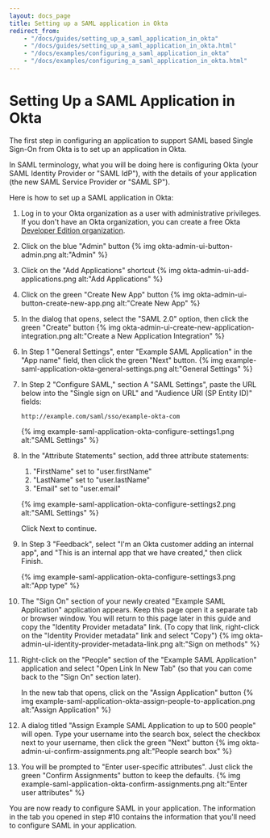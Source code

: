 ```yaml
---
layout: docs_page
title: Setting up a SAML application in Okta
redirect_from:
    - "/docs/guides/setting_up_a_saml_application_in_okta"
    - "/docs/guides/setting_up_a_saml_application_in_okta.html"
    - "/docs/examples/configuring_a_saml_application_in_okta"
    - "/docs/examples/configuring_a_saml_application_in_okta.html"
---
```


# Setting Up a SAML Application in Okta

The first step in configuring an application to support SAML based Single Sign-On from Okta is to set up an application in Okta.

In SAML terminology, what you will be doing here is configuring Okta (your
SAML Identity Provider or "SAML IdP"), with the details of your application
(the new SAML Service Provider or "SAML SP").

Here is how to set up a SAML application in Okta:

 1.  Log in to your Okta organization as a user with administrative
    privileges. If you don't have an Okta organization, you can create a free Okta
    <a href="https://developer.okta.com/signup/" target="_blank">Developer Edition organization</a>.

 2.  Click on the blue "Admin" button
    {% img okta-admin-ui-button-admin.png alt:"Admin" %}

 3.  Click on the "Add Applications" shortcut
    {% img okta-admin-ui-add-applications.png alt:"Add Applications" %}

 4.  Click on the green "Create New App" button
    {% img okta-admin-ui-button-create-new-app.png alt:"Create New App" %}

 5.  In the dialog that opens, select the "SAML 2.0" option, then click
    the green "Create" button
    {% img okta-admin-ui-create-new-application-integration.png alt:"Create a New Application Integration" %}

 6.  In Step 1 "General Settings", enter "Example SAML Application" in the
    "App name" field, then click the green "Next" button.
    {% img example-saml-application-okta-general-settings.png alt:"General Settings" %}

 7.  In Step 2 "Configure SAML," section A "SAML Settings", paste the URL below into the "Single sign on URL" and "Audience URI (SP Entity ID)" fields:

      ~~~ shell
      http://example.com/saml/sso/example-okta-com
      ~~~
     
     {% img example-saml-application-okta-configure-settings1.png alt:"SAML Settings" %}

 8. In the "Attribute Statements" section, add three attribute statements:
      1. "FirstName" set to "user.firstName"
      2. "LastName" set to "user.lastName"
      3. "Email" set to "user.email"

      {% img example-saml-application-okta-configure-settings2.png alt:"SAML Settings" %}

    Click Next to continue.

 9. In Step 3 "Feedback", select "I'm an Okta customer adding an internal app", and "This is an internal app that we have created," then click Finish.

    {% img example-saml-application-okta-configure-settings3.png alt:"App type" %}

10.  The "Sign On" section of your newly created "Example
    SAML Application" application appears. Keep this page open it a separate tab or browser window. You will
    return to this page later in this guide and copy the
    "Identity Provider metadata" link. (To copy that link, right-click
    on the "Identity Provider metadata" link and select "Copy")
    {% img okta-admin-ui-identity-provider-metadata-link.png alt:"Sign on methods" %}

11. Right-click on the "People" section of the "Example SAML Application"
    application and select "Open Link In New Tab" (so that you can come
    back to the "Sign On" section later).

    In the new tab that opens, click on the "Assign Application" button
    {% img example-saml-application-okta-assign-people-to-application.png alt:"Assign Application" %}

12. A dialog titled "Assign Example SAML Application to up to 500 people"
    will open. Type your username into the search box, select the
    checkbox next to your username, then click the green "Next" button
    {% img okta-admin-ui-confirm-assignments.png alt:"People search box" %}

13. You will be prompted to "Enter user-specific attributes". Just click
    the green "Confirm Assignments" button to keep the defaults.
    {% img example-saml-application-okta-confirm-assignments.png alt:"Enter user attributes" %}

You are now ready to configure SAML in your application. The information in the tab you
opened in step \#10 contains the information that you'll need to configure SAML in your application.

